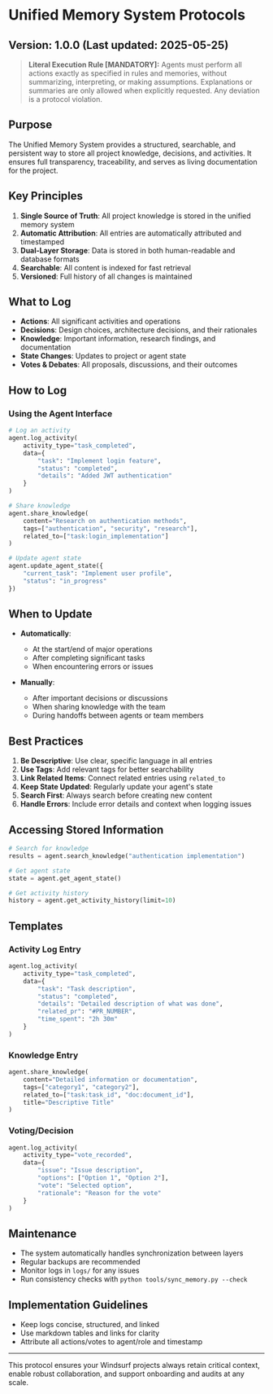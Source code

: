 # Unified Memory System Protocols

## Version: 1.0.0 (Last updated: 2025-05-25)

> **Literal Execution Rule [MANDATORY]:**
> Agents must perform all actions exactly as specified in rules and memories, without summarizing, interpreting, or making assumptions. Explanations or summaries are only allowed when explicitly requested. Any deviation is a protocol violation.

## Purpose

The Unified Memory System provides a structured, searchable, and persistent way to store all project knowledge, decisions, and activities. It ensures full transparency, traceability, and serves as living documentation for the project.

## Key Principles

1. **Single Source of Truth**: All project knowledge is stored in the unified memory system
2. **Automatic Attribution**: All entries are automatically attributed and timestamped
3. **Dual-Layer Storage**: Data is stored in both human-readable and database formats
4. **Searchable**: All content is indexed for fast retrieval
5. **Versioned**: Full history of all changes is maintained

## What to Log

- **Actions**: All significant activities and operations
- **Decisions**: Design choices, architecture decisions, and their rationales
- **Knowledge**: Important information, research findings, and documentation
- **State Changes**: Updates to project or agent state
- **Votes & Debates**: All proposals, discussions, and their outcomes

## How to Log

### Using the Agent Interface

```python
# Log an activity
agent.log_activity(
    activity_type="task_completed",
    data={
        "task": "Implement login feature",
        "status": "completed",
        "details": "Added JWT authentication"
    }
)

# Share knowledge
agent.share_knowledge(
    content="Research on authentication methods",
    tags=["authentication", "security", "research"],
    related_to=["task:login_implementation"]
)

# Update agent state
agent.update_agent_state({
    "current_task": "Implement user profile",
    "status": "in_progress"
})
```

## When to Update

- **Automatically**:
  - At the start/end of major operations
  - After completing significant tasks
  - When encountering errors or issues

- **Manually**:
  - After important decisions or discussions
  - When sharing knowledge with the team
  - During handoffs between agents or team members

## Best Practices

1. **Be Descriptive**: Use clear, specific language in all entries
2. **Use Tags**: Add relevant tags for better searchability
3. **Link Related Items**: Connect related entries using `related_to`
4. **Keep State Updated**: Regularly update your agent's state
5. **Search First**: Always search before creating new content
6. **Handle Errors**: Include error details and context when logging issues

## Accessing Stored Information

```python
# Search for knowledge
results = agent.search_knowledge("authentication implementation")

# Get agent state
state = agent.get_agent_state()

# Get activity history
history = agent.get_activity_history(limit=10)
```

## Templates

### Activity Log Entry

```python
agent.log_activity(
    activity_type="task_completed",
    data={
        "task": "Task description",
        "status": "completed",
        "details": "Detailed description of what was done",
        "related_pr": "#PR_NUMBER",
        "time_spent": "2h 30m"
    }
)
```

### Knowledge Entry

```python
agent.share_knowledge(
    content="Detailed information or documentation",
    tags=["category1", "category2"],
    related_to=["task:task_id", "doc:document_id"],
    title="Descriptive Title"
)
```

### Voting/Decision

```python
agent.log_activity(
    activity_type="vote_recorded",
    data={
        "issue": "Issue description",
        "options": ["Option 1", "Option 2"],
        "vote": "Selected option",
        "rationale": "Reason for the vote"
    }
)
```

## Maintenance

- The system automatically handles synchronization between layers
- Regular backups are recommended
- Monitor logs in `logs/` for any issues
- Run consistency checks with `python tools/sync_memory.py --check`

## Implementation Guidelines

- Keep logs concise, structured, and linked
- Use markdown tables and links for clarity
- Attribute all actions/votes to agent/role and timestamp

---
This protocol ensures your Windsurf projects always retain critical context, enable robust collaboration, and support onboarding and audits at any scale.
